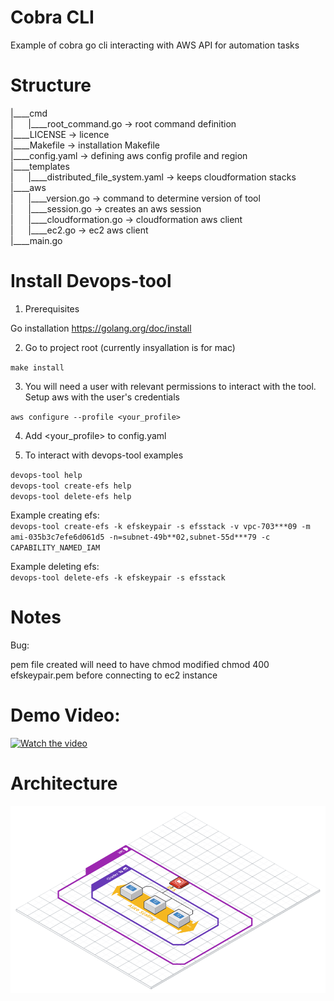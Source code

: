# Cobra CLI
Example of cobra go cli interacting with AWS API for automation tasks

# Structure

|____cmd <br>
| &nbsp;&nbsp;&nbsp;&nbsp; |____root_command.go -> root command definition <br>
|____LICENSE -> licence <br>
|____Makefile -> installation Makefile <br>
|____config.yaml -> defining aws config profile and region <br>
|____templates <br>
| &nbsp;&nbsp;&nbsp;&nbsp; |____distributed_file_system.yaml -> keeps cloudformation stacks <br>
|____aws <br>
| &nbsp;&nbsp;&nbsp;&nbsp; |____version.go -> command to determine version of tool<br>
| &nbsp;&nbsp;&nbsp;&nbsp; |____session.go -> creates an aws session <br>
| &nbsp;&nbsp;&nbsp;&nbsp; |____cloudformation.go -> cloudformation aws client <br>
| &nbsp;&nbsp;&nbsp;&nbsp; |____ec2.go -> ec2 aws client <br>
|____main.go <br>

# Install Devops-tool

1. Prerequisites

Go installation https://golang.org/doc/install

2. Go to project root (currently insyallation is for mac)

`make install `

3. You will need a user with relevant permissions to interact with the tool. Setup aws with the user's credentials 

`aws configure --profile <your_profile>`

4. Add <your_profile> to config.yaml

5. To interact with devops-tool examples

`devops-tool help`<br>
`devops-tool create-efs help`<br>
`devops-tool delete-efs help`

Example creating efs: <br>
`devops-tool create-efs -k efskeypair -s efsstack -v vpc-703***09 -m ami-035b3c7efe6d061d5 -n=subnet-49b**02,subnet-55d***79 -c CAPABILITY_NAMED_IAM`

Example deleting efs:<br>
`devops-tool delete-efs -k efskeypair -s efsstack`


# Notes

Bug:

pem file created will need to have chmod modified
chmod 400 efskeypair.pem before connecting to ec2 instance

# Demo Video:

[![Watch the video]()](https://youtu.be/v_mKxft4w-E)

# Architecture

![Alt text](efs_architect.png "Title")
